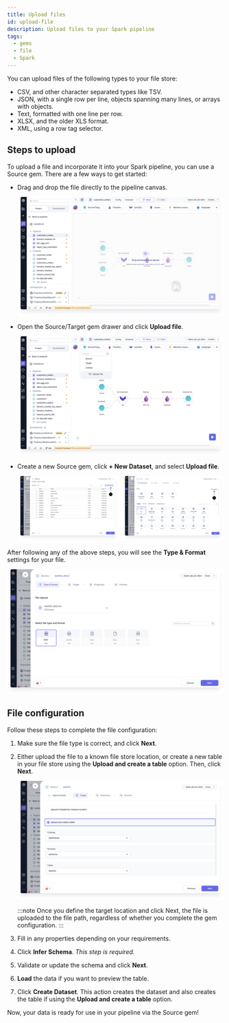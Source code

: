```yaml
---
title: Upload files
id: upload-file
description: Upload files to your Spark pipeline
tags:
  - gems
  - file
  - Spark
---
```


You can upload files of the following types to your file store:

- CSV, and other character separated types like TSV.
- JSON, with a single row per line, objects spanning many lines, or arrays with objects.
- Text, formatted with one line per row.
- XLSX, and the older XLS format.
- XML, using a row tag selector.

## Steps to upload

To upload a file and incorporate it into your Spark pipeline, you can use a Source gem. There are a few ways to get started:

- Drag and drop the file directly to the pipeline canvas.

  ![Drag and drop file](./img/drag-drop-file.png)

- Open the Source/Target gem drawer and click **Upload file**.

  ![Source/Target gem drawer](./img/upload-file-gem-drawer.png)

- Create a new Source gem, click **+ New Dataset**, and select **Upload file**.

  ![Source gem](./img/upload-file-source-gem.png)

After following any of the above steps, you will see the **Type & Format** settings for your file.

![Type & Format](./img/upload-type-and-format.png)

## File configuration

Follow these steps to complete the file configuration:

1. Make sure the file type is correct, and click **Next**.
1. Either upload the file to a known file store location, or create a new table in your file store using the **Upload and create a table** option. Then, click **Next**.

   ![Upload and create a table](./img/upload-create-table.png)

   :::note
   Once you define the target location and click Next, the file is uploaded to the file path, regardless of whether you complete the gem configuration.
   :::

1. Fill in any properties depending on your requirements.
1. Click **Infer Schema**. _This step is required._
1. Validate or update the schema and click **Next**.
1. **Load** the data if you want to preview the table.
1. Click **Create Dataset**. This action creates the dataset and also creates the table if using the **Upload and create a table** option.

Now, your data is ready for use in your pipeline via the Source gem!
